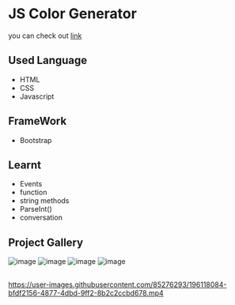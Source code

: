 # JS Color Generator
you can check out [link](https://github.com/Jagrati1213/shade-up/)
## Used Language 
- HTML
- CSS
- Javascript
## FrameWork
- Bootstrap 
## Learnt
- Events
- function
- string methods
- ParseInt()
- conversation 
## Project Gallery
![image](https://user-images.githubusercontent.com/85276293/196115445-66d9750f-f03a-4a57-815b-5c8c876a0409.png)
![image](https://user-images.githubusercontent.com/85276293/196115751-ae1e38c8-2b35-4aeb-bfa8-f40af4da069d.png)
![image](https://user-images.githubusercontent.com/85276293/196115801-7536e9b6-ad78-4944-b02c-16e438a8a77b.png)
![image](https://user-images.githubusercontent.com/85276293/196115846-88783011-f2c6-489b-8406-348457295e4b.png)
##
https://user-images.githubusercontent.com/85276293/196118084-bfdf2156-4877-4dbd-9ff2-8b2c2ccbd678.mp4


